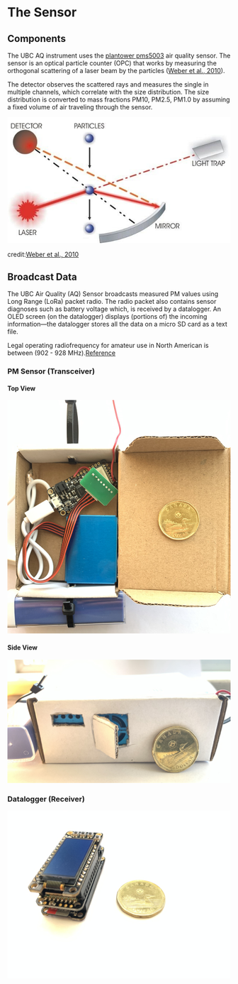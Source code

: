 
# The Sensor
## Components

The UBC AQ instrument uses the [plantower pms5003](http://www.plantower.com/en/content/?108.html) air quality sensor. The sensor is an optical particle counter (OPC) that works by measuring the orthogonal scattering of a laser beam by the particles ([Weber et al., 2010](https://doi.org/10.1117/12.869629)).

The detector observes the scattered rays and measures the single in multiple channels, which correlate with the size distribution. The size distribution is converted to mass fractions PM10, PM2.5, PM1.0 by assuming a fixed volume of air traveling through the sensor. 


![Principle of optical particle counter OPC](_static/img/opc_drawing.png)

credit:[Weber et al., 2010](https://doi.org/10.1117/12.869629)

  
## Broadcast Data
The UBC Air Quality (AQ) Sensor broadcasts measured PM values using Long Range (LoRa) packet radio. The radio packet also contains sensor diagnoses such as battery voltage which, is received by a datalogger. An OLED screen (on the datalogger) displays (portions of) the incoming information—the datalogger stores all the data on a micro SD card as a text file. 

Legal operating radiofrequency for amateur use in North American is between (902 - 928 MHz).[Reference](https://www.ic.gc.ca/eic/site/smt-gst.nsf/eng/sf10759.html#t2)


### PM Sensor (Transceiver)

#### Top View
![UBC PM Sensor](_static/img/ubc_pm1.jpeg)

#### Side View
![UBC PM Sensor](_static/img/ubc_pm2.jpeg)

### Datalogger (Receiver) 

![UBC PM Sensor](_static/img/ubc_rx1.jpeg)

